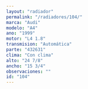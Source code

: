 ```yaml
---
layout: "radiador"
permalink: "/radiadores/104/"
marca: "Audi"
modelo: "A4"
ano: "1999"
motor: "L4 1.8"
transmision: "Automática"
parte: "432631"
clima: "Con clima"
alto: "24 7/8"
ancho: "15 3/4"
observaciones: ""
id: "104"
---
```


